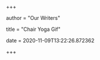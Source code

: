 +++
        
author = "Our Writers"
        
title = "Chair Yoga Gif"
        
date = 2020-11-09T13:22:26.872362
        
+++
